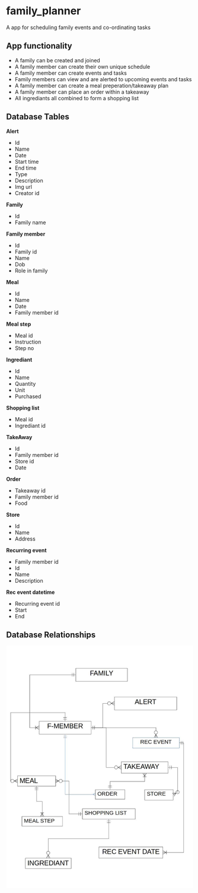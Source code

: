 # family_planner
A app for scheduling family events and co-ordinating tasks

## App functionality
- A family can be created and joined
- A family member can create their own unique schedule 
- A family member can create events and tasks
- Family members can view and are alerted to upcoming events and tasks
- A family member can create a meal preperation/takeaway plan
- A family member can place an order within a takeaway
- All ingrediants all combined to form a shopping list

## Database Tables

**Alert**
- Id 
- Name
- Date
- Start time
- End time
- Type
- Description
- Img url
- Creator id

**Family**
- Id 
- Family name

**Family member**
- Id
- Family id
- Name
- Dob
- Role in family

**Meal**
- Id
- Name
- Date
- Family member id

**Meal step**
- Meal id
- Instruction
- Step no

**Ingrediant**
- Id
- Name
- Quantity
- Unit
- Purchased

**Shopping list**
- Meal id
- Ingrediant id

**TakeAway**
- Id
- Family member id
- Store id
- Date

**Order**
- Takeaway id
- Family member id
- Food

**Store**
- Id
- Name
- Address

**Recurring event**
- Family member id
- Id 
- Name
- Description

**Rec event datetime**
- Recurring event id
- Start
- End 

## Database Relationships
![db_relationships](database_relationships.jpeg)

